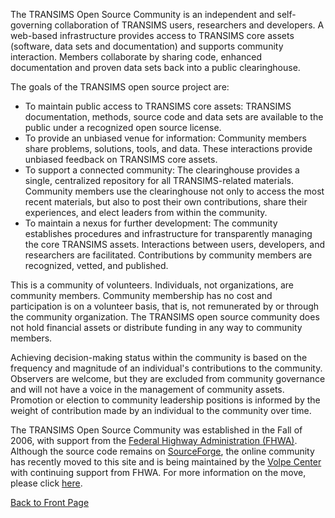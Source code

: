 The TRANSIMS Open Source Community is an independent and self-governing collaboration of TRANSIMS users, researchers and developers. A web-based infrastructure provides access to TRANSIMS core assets (software, data sets and documentation) and supports community interaction. Members collaborate by sharing code, enhanced documentation and proven data sets back into a public clearinghouse.

The goals of the TRANSIMS open source project are:
  * To maintain public access to TRANSIMS core assets: TRANSIMS documentation, methods, source code and data sets are available to the public under a recognized open source license.
  * To provide an unbiased venue for information: Community members share problems, solutions, tools, and data. These interactions provide unbiased feedback on TRANSIMS core assets.
  * To support a connected community: The clearinghouse provides a single, centralized repository for all TRANSIMS-related materials. Community members use the clearinghouse not only to access the most recent materials, but also to post their own contributions, share their experiences, and elect leaders from within the community.
  * To maintain a nexus for further development: The community establishes procedures and infrastructure for transparently managing the core TRANSIMS assets. Interactions between users, developers, and researchers are facilitated. Contributions by community members are recognized, vetted, and published.

This is a community of volunteers. Individuals, not organizations, are community members. Community membership has no cost and participation is on a volunteer basis, that is, not remunerated by or through the community organization. The TRANSIMS open source community does not hold financial assets or distribute funding in any way to community members.

Achieving decision-making status within the community is based on the frequency and magnitude of an individual's contributions to the community. Observers are welcome, but they are excluded from community governance and will not have a voice in the management of community assets. Promotion or election to community leadership positions is informed by the weight of contribution made by an individual to the community over time.

The TRANSIMS Open Source Community was established in the Fall of 2006, with support from the [Federal Highway Administration (FHWA)](http://www.fhwa.dot.gov).  Although the source code remains on [SourceForge](http://sourceforge.net/projects/transims), the online community has recently moved to this site and is being maintained by the [Volpe Center](http://www.volpe.dot.gov) with continuing support from FHWA. For more information on the move, please click [here](FAQCommunityMove.md).


[Back to Front Page](http://code.google.com/p/transims/)